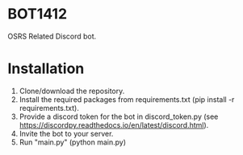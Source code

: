 # BOT1412
OSRS Related Discord bot.


# Installation
1. Clone/download the repository.
2. Install the required packages from requirements.txt (pip install -r requirements.txt).
3. Provide a discord token for the bot in discord_token.py (see https://discordpy.readthedocs.io/en/latest/discord.html).
4. Invite the bot to your server.
5. Run "main.py" (python main.py)
